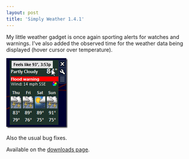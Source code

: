 ```yaml
---
layout: post
title: 'Simply Weather 1.4.1'
---
```

My little weather gadget is once again sporting alerts for watches and warnings. I've also added the observed time for the weather data being displayed (hover cursor over temperature).

![ScreenShot001](/cdn/images/blog/6a5112d864e2_F76B/ScreenShot001.png)

Also the usual bug fixes.

Available on the [downloads page](/downloads).
